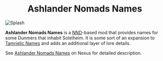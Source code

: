 <h1 align="center">
Ashlander Nomads Names

</h1>

![Splash](https://staticdelivery.nexusmods.com/mods/1704/images/headers/73315_1662304283.jpg)

**Ashlander Nomads Names** is a [NND](https://github.com/adya/NPCs-Names-Distributor)-based mod that provides names for some Dunmers that inhabit Solstheim. It is some sort of an expansion to [Tamrielic Names](https://github.com/adya/Tamrielic-Names) and adds an additional layer of lore details.

See [Ashlander Nomads Names](https://www.nexusmods.com/skyrimspecialedition/mods/73315) on Nexus for detailed description.
